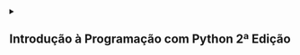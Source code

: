 <details>
  <summary>
    <h2>Introdução à Programação com Python 2ª Edição</h2>
  </summary>

  <details>
    <summary>
      <h3>Capítulo 3: Variáveis e Entrada de Dados</h3>
    </summary>

  #### Exercício 3.7: Faça um programa que peça dois números inteiros. Imprima a soma desses dois números na tela.

  <details>
    <summary><h4>Resposta</h4></summary>
    
```python
numero1 = int(input("Digite o primeiro número: "))

numero2 = int(input("Digite o segundo número: "))

total = numero1 + numero2

print("A soma de %d + %d é igual a %d" % (numero1, numero2, total))
```

  </details>

  <br>

  #### Exercício 3.8: Escreva um programa que leia um valor em metros e o exiba convertido em milímetros.

  <details>
    <summary><h4>Resposta</h4></summary>
  
```python
valorMetro = float(input("Digite o valor para ser convertido em milímetros: "))

valorMilimetro = valorMetro * 1000

print("O valor de %.2f metro(s) é equivalente à %d milímetro(s)" %(valorMetro, valorMilimetro))
```

  </details>

  <br>

  #### Exercício 3.9: Escreva um programa que leia a quantidade de dias, horas, minutos e segundos do usuário. Calcule o total em segundos.

  <details>
    <summary><h4>Resposta</h4></summary>
    
```python
dias = int(input("Digite a quantidade de dia: "))

horas = int(input("Digite a quantidade de horas: "))

minutos = int(input("Digite a quantidade de minutos: "))

segundos = int(input("Digite a quantidade de segundos: "))

horas = dias * 24 + horas

minutos = horas * 60 + minutos

segundos = minutos * 60 + segundos

print("%d dia(s) dura ao equivalente à %d segundos" % (dias, segundos))
```

  </details>

  <br>
  
  #### Exercício 3.10: Faça um programa que calcule o aumento de um salário. Ele deve solicitar o valor do salário e a porcentagem do aumento. Exiba o valor do aumento e do novo salário.

  <details>
    <summary><h4>Resposta</h4></summary>
    
```python
salario = float(input("digite o salário recebido anualmente: "))

porcentagem = float(input("qual a porcentagem de aumento? "))

aumento = (porcentagem / 10) * (salario / 10)

total = salario + aumento

print("com um salario inicial de R$ %.2f e um aumento de R$ %.2f, o funcionario passará à receber R$ %.2f" % (salario, aumento, total))
```

  </details>

  <br>
  
  #### Exercício 3.11: Faça um programa que solicite o preço de uma mercadoria e o percentual de desconto. Exiba o valor do desconto e o preço a pagar.

  <details>
    <summary><h4>Resposta</h4></summary>
    
```python
precoMercadoria = float(input("Digite o preço da mercadoria: "))

desconto = float(input("Digite a pocentagem de desconto: "))

valorDesconto = (desconto / 10 ) * (precoMercadoria / 10)

precoTotal = precoMercadoria - valorDesconto

print("O valor do desconto é de R$ %.2f. E o preço à pagar é de R$ %.2f" % (valorDesconto, precoTotal))
```

  </details>

  <br>
  
  #### Exercício 3.12 Escreva um programa que calcule o tempo de uma viagem de carro. Pergunte a distância a percorrer e a velocidade média esperada para a viagem.

  <details>
    <summary><h4>Resposta</h4></summary>
    
```python
distancia = float(input("Qual foi a distância percorrida em kilômetros? "))

velocidadeMedia = float(input("Digite a velocidade média: "))

tempo = distancia / velocidadeMedia

print("O tempo necessário para a viagem foi de %.1f hora(s)" % tempo)
```

  </details>

  <br>
  
  #### Exercício 3.13 Escreva um programa que converta uma temperatura digitada em °C em °F.

  <details>
    <summary><h4>Resposta</h4></summary>
    
```python
celsius = float(input("Digite a temperatura para ser convertida de celsius para fahrenheit: "))

fahrenheit = (celsius * 1.8) + 32

print("A temperatura em %.1f° celsius equivale à %.1f° fahrenheit" % (celsius, fahrenheit))

fahrenheit = float(input("Digite a temperautra para ser convertida de fahrenheit para celsius: "))

celsius = (fahrenheit - 32) / 1.8

print("A temperatura em %.1f° fahrenheit equivale à %.1f° celsius" % (fahrenheit, celsius))
```

  </details>
  
  <br>

  #### Exercício 3.14: Escreva um programa que pergunte a quantidade de km percorridos por um carro alugado pelo usuário, assim como a quantidade de dias pelos quais o carro foi alugado. Calcule o preço a pagar, sabendo que o carro custa R$ 60 por dia e R$ 0,15 por km rodado.

  <details>
    <summary><h4>Resposta</h4></summary>

```python
kilometrosPercorridos = float(input("Quantos kilômetros foram percorridos com o carro? "))

diasAlugados = int(input("Por quantos dias o carro foi alugado? "))

diariaAluguel = 60 * diasAlugados

custoKilometro = 0.15 * kilometrosPercorridos

custoTotalAluguel = diariaAluguel + custoKilometro

print("O custo total do aluguel foi de R$ %.2f, por um carro que foi alugado por %d dias e com %.1f kilômetros percorridos" % (custoTotalAluguel, diasAlugados, kilometrosPercorridos))
```

  </details>

  <br>

  #### Exercício 3.15: Escreva um programa para calcular a redução do tempo de vida de um fumante. Pergunte a quantidade de cigarros fumados por dia e quantos anos ele já fumou. Considere que um fumante perde 10 minutos de vida a cada cigarro, calcule quantos dias de vida um fumante perderá. Exiba o total em dias.

  <details>
    <summary><h4>Resposta</h4></summary>
    
```python
cigarrosDia = int(input("Quantos cigarros você fumou por dia? "))

cigarrosAnos = int(input("Por quantos anos você fomou? "))

cigarrosTotal = 365 * cigarrosAnos * cigarrosDia

diasPerdidos = cigarrosTotal * 10 / 60 / 24

print("Você já perdeu %d dias fumando %d cigarro(s) por dia, por %d anos" % (diasPerdidos, cigarrosDia, cigarrosAnos))
```
  
  </details>

  <br>
    
  </details>

  <details>
    <summary>
      <h3>Capítulo 4: Condições</h3>
    </summary>
  
  #### Exercício 4.2: Escreva um programa que pergunte a velocidade do carro de um usuário. Caso ultrapasse 80 km/h, exiba uma mensagem dizendo que o usuário foi multado. Nesse caso, exiba o valor da multa, cobrando R$ 5 por km acima de 80 km/h.

  <details>
    <summary><h4>Resposta</h4></summary>

```python
velocidade = int(input("Qual a velocidade do veículo? "))

if velocidade > 80:

    multa = (velocidade - 80) * 5

    print("O condutor foi multado em R$ %.2f por estar %.0f quilômetro(s) acima do limite de velodade" % (multa, velocidade - 80))

if velocidade <= 80:

    print("O condutor não foi multado por estar dentro do limite de velocidade")
```

  </details>

  <br>

  #### Exercício 4.3: Escreva um programa que leia três números e que imprima o maior e o menor.

  <details>
    <summary><h4>Resposta</h4></summary>
  
```python
numero1 = int(input("Digite o primeiro número: "))

numero2 = int(input("Digite o segundo número: "))

numero3 = int(input("Digite o terceiro número: "))

if numero1 > numero2 > numero3:

    print("%d, %d" % (numero1, numero3))

if numero1 > numero3 > numero2:

    print("%d, %d" % (numero1, numero2))

if numero2 > numero1 > numero3:

    print("%d, s%d" % (numero2, numero3))

if numero2 > numero3 > numero1:

    print("%d, r%d" % (numero2, numero1))

if numero3 > numero2 > numero1:

    print("%d, t%d" % (numero3, numero1))

if numero3 > numero1 > numero2:

    print("%d, u%d" % (numero1, numero2))
```

  </details>

  <br>
  
  #### Exercício 4.4: Escreva um programa que pergunte o salário do funcionário e calcule o valor do aumento. Para salários superiores a R$ 1.250,00, calcule um aumento de 10%. Para os inferiores ou iguais, de 15%.

  <details>
    <summary><h4>Resposta</h4></summary>
  
```python
salario = float(input("Qual o seu salário? "))

if salario > 1250:

    aumento1 = salario / 10

    salarioFinal = salario + aumento1

    print("O salário  de R$ %.2f passará a ser de R$ %.2f, com um aumento de R$ %.2f" % (salario, salarioFinal, aumento1))

else:

    if salario <= 1250:

        aumento1 = salario * 0.15

        salarioFinal = salario + aumento1

        print("O salário de R$ %.2f passará a ser de R$ %.2f, com um aumento de R$ %.2f" % (salario, salarioFinal, aumento1))
```

  </details>

  <br>

  #### Exercício 4.6: Escreva um programa que pergunte a distância que um passageiro deseja percorrer em km. Calcule o preço da passagem, cobrando R$ 0,50 por km   para viagens de até de 200 km, e R$ 0,45 para viagens mais longas.

  <details>
    <summary><h4>Resposta</h4></summary>
    
```python
distancia = float(input("Qual a distância que irá percorrer? "))

if distancia <= 200:

    passagem = distancia * 0.50

    print("Com uma distância inferior à 200 kilômetros o passageiro irá pagar R$ %.2f pela distância de %.2f kilômetros percorridos"%(passagem, distancia))

else:

    passagem = distancia * 0.45

    print("Com uma distância superior à 200 kilômetros o passageiro irá pagar R$ %.2f pela distância de %.2f kilômetros percorridos"%(passagem, distancia))
```
  </details>

  <br>

  #### Exercício 4.8:

  <details>
    <summary><h4>Resposta</h4></summary>
    
```python
numero1 = float(input("Digite o primeiro valor: "))

print("Digite 1 para somar")

print("Digite 2 para subtrair")

print("Digite 3 para multiplicar")

print("Digite 4 para dividir")

print()

operadores = input("Qual operador deseja utilizar na operação? ")

print()

numero2 = float(input("Digite o segundo valor: "))

print()

if operadores == "1":

    soma = numero1 + numero2

    print("O resultado da soma entre %.1f e %.1f é %.1f" % (numero1, numero2, soma))

elif operadores == "2":

    soma = numero1 - numero2

    print("O resultado da subtração entre %.1f e %.1f é %.1f" % (numero1, numero2, soma))

elif operadores == "3":

    soma = numero1 * numero2

    print("O resultado da multiplicação entre %.1f e %.1f é %.1f" % (numero1, numero2, soma))

elif operadores == "4":

    soma = numero1 / numero2

    print("O resultado da divisão entre %.1f e %.1f é %.1f" % (numero1, numero2, soma))

elif operadores != 1 and operadores != 2 and operadores != 3 and operadores != 4:

    print("Digite um número entre 1 e 4 para concluir a operação")
```

  </details>

  <br>

  #### Exercício 4.9: Escreva um programa para aprovar o empréstimo bancário para compra de uma casa. O programa deve perguntar o valor da casa a comprar, o salário e a quantidade de anos a pagar. O valor da prestação mensal não pode ser superior a 30% do salário. Calcule o valor da prestação como sendo o valor da casa a comprar dividido pelo número de meses a pagar.

  <details>
    <summary><h4>Resposta</h4></summary>
    
```python
valorCasa = float(input("Qual o valor da casa? "))

salario = float(input("Qual o seu salário? "))

anos = int(input("Irá pagar em quantos anos? "))

anos *= 12

parcelasMensais = valorCasa / anos

porcentagem = salario / 100 * 30

if valorCasa / anos  < porcentagem:

    print("O usuário poderá contratar o financiamento, pois parcela não é superior a um terço de sua renda mensal. As parcelas serão de R$ %.2f" % parcelasMensais)

else:

    print("O usuário não poderá contratar o financiamento, pois parcela é superior a um terço de sua renda mensal. As parcelas seriam de R$ %.2f" % parcelasMensais)
```

  </details>

  <br>
  
  #### Exercício 4.10: Escreva um programa que calcule o preço a pagar pelo fornecimento de energia elétrica. Pergunte a quantidade de kWh consumida e o tipo de instalação: R para residências, I para indústrias e C para comércios. Calcule o preço a pagar de acordo com a tabela a seguir:

  ##### Preço por tipo e faixa de consumo

  |**Tipo**  |**Faixa(kWh)**  |**Preço**  |
  |------|---------------|--------- |
  |Residencial  |Até 500 | R$ 0,40  |
  |      |Acima de 500   | R$ 0,65  |
  |Comercial  |Até 1000  | R$ 0,55  |
  |      |Acima de 1000  | R$ 0,60  |
  |Industrial  |Até 5000 | R$ 0,55  |
  |      |Acima de 5000  | R$ 0,60  |

 <details>
    <summary><h4>Resposta</h4></summary>
   
```python
print("Digite 1 para residências")

print("Digite 2 para comércios")

print("Digite 3 para indústrias")

tipo = int(input("Qual o tipo de instalação? "))

if tipo == 1:

    consumo = float(input("Quanto foi consumido? "))

    if consumo <= 500:

        faixa = consumo * 0.40

        print("A quantidade consumida custou R$ %.2f" % faixa)

    elif consumo > 500:

        faixa = consumo * 0.65

        print("A quantidade consumida custou R$ %.2f" % faixa)

elif tipo == 2:

    consumo = float(input("Quanto foi consumido? "))

    if consumo <= 1000:

        faixa = consumo*0.55

        print("A quanidade consumida custou R$ %.2f" % faixa)

    elif consumo > 1000:

        faixa = consumo*0.60

        print("A quantidade consumida custou R$ %.2f" % faixa)

elif tipo == 3:

    consumo = float(input("Quanto foi consumido? "))

    if consumo <= 5000:

        faixa = consumo*0.55

        print("A quantidade consumida custou %.2f" % faixa)

    elif consumo > 5000:

        faixa = consumo*0.60

        print("A quantidade consumida custou %.2f" % faixa)

else:

    print("Digite um valor entre 1 e 3 para proseguir para o próximo menu")
```

  </details>

  <br>

  </details>

  <details>
    <summary>
      <h3>Capítulo 5: Repetições</h3>
    </summary>
    
  <br>
    
  #### Exercício 5.1-2:

  <details>
    <summary><h4>Resposta</h4></summary>
    
```python
contador1 = 0

while contador1 != 4:

    print(contador1)

    contador1 += 1


contador2 = 0

while contador2 != 51:

    print(contador2)

    contador2 += 1


contador3 = 50

while contador3 != 101:

    print(contador3)

    contador3 += 1
```

  </details>

  <br>

  #### Exercício 5.3: Faça um programa para escrever a contagem regressiva do lançamento de um foguete. O programa deve imprimir '10, 9, 8, ..., 1, 0 e Fogo!' na tela.

  <details>
    <summary><h4>Resposta</h4></summary>
    
```python
contador = 1

contagem = 11

while contador != 0:

    while contagem != 1:

        contagem -= 1

        print(contagem)

    print("Fogo!")

    contador = int(input("Digite 0 para interromper a execução: "))
```

  </details>

  <br>
  
  #### Exercício 5.4: Modifique o programa anterior para imprimir de 1 até o número digitado pelo usuário, mas, dessa vez, apenas os números ímpares.

  <details>
    <summary><h4>Resposta</h4></summary>
    
```python
contador1 = 1

while contador1 != 0:

    valorInicial = int(input("Digite o valor inicial: "))

    if valorInicial != 1:

        print("Número incorreto")

        continue

    else:

        valorFinal = int(input("Digite o valor final: "))

        while valorInicial < valorFinal:

            print(valorInicial)

            valorInicial += 2

        print()

        contador1 = int(input("Digite 0 para interromper a execução: "))
```

  </details>

  <br>
  
  #### Exercício 5.5: Reescreva o programa anterior para escrever os 10 primeiros múltiplos de 3.

  <details>
    <summary><h4>Resposta</h4></summary>
    
```python
for contador in range(1, 11):

    print(contador * 3)
```

  </details>

  <br>
  
  #### Exercício 5.6: Altere o programa anterior para exibir os resultados no mesmo formato de uma tabuada: 2x1 = 2, 2x2=4, ...

  <details>
    <summary><h4>Resposta</h4></summary>
    
```python
for contador in range(1, 11):

    print(contador * 2)
```

  </details>

  <br>

  #### Exercício 5.7: Modifique o programa anterior de forma que o usuário também digite o início e o fim da tabuada, em vez de começar com 1 e terminar com 10.

  <details>
    <summary><h4>Resposta</h4></summary>
    
```python
contador = 0

while contador != 1:

    inicioTabuada = int(input("Digite o valor inicial da tabuada: "))
    
    fimTabuada = int(input("Digite o valor final da tabuada: "))
    
    for contador in range(inicioTabuada, fimTabuada + 1):
    
        print(contador * 2)
        
    print()

    contador = int(input("Digite 0 para interromper a execução: "))
```

  </details>

  <br>

  #### Exercício 5.8: Escreva um programa que leia dois números. Imprima o resultado da multiplicação do primeiro pelo segundo. Utilize apenas os operadores de soma e subtração para calcular o resultado. Lembre-se de que podemos entender a multiplicação de dois números como somas sucessivas de um deles. Assim, 4 × 5 = 5 + 5 + 5 + 5 = 4 + 4 + 4 + 4 + 4.

  <details>
    <summary><h4>Resposta</h4></summary>
    
```python
contador = 1

resultado = 0

while contador != 0:

    valor1 = int(input("Digite um valor: "))

    valor2 = int(input("Digite outro valor: "))

    for contador2 in range(0, valor2):

        print("%d + %d = %d" % (resultado, valor1, resultado + valor1))

        resultado += valor1

    print()

    contador = int(input("Digite 0 para interromper a execução: "))
```

  </details>

  <br>

  #### Exercício 5.9: Escreva um programa que leia dois números. Imprima a divisão inteira do primeiro pelo segundo, assim como o resto da divisão. Utilize apenas os operadores de soma e subtração para calcular o resultado. Lembre-se de que podemos entender o quociente da divisão de dois números como a quantidade de vezes que podemos retirar o divisor do dividendo. Logo, 20 ÷ 4 = 5, uma vez que podemos subtrair 4 cinco vezes de 20.

  <details>
    <summary><h4>Resposta</h4></summary>
    
```python
contador1 = 1

while contador1 != 0:

    restoInteiro = 0

    resto = 0

    valor1 = float(input("Digite o primeiro valor: "))

    valor2 = float(input("Digite o segundo valor: "))

    if valor1 == 0 or valor2 == 0:

        print("Divisão por zero inválida")

        print()

        continue
        
    else:

        if valor1 == valor2:
    
            restoInteiro = 1
    
            print()
    
        elif valor1 > valor2:
    
            while valor2 + resto < valor1:
    
                restoInteiro += 1
    
                resto += valor2
    
            resto = valor1 - resto
    
        else:
    
            while valor1 + resto < valor2:
    
                resto += valor1
    
            while resto != valor2:
    
                resto += 1
    
        print("O resto inteiro da divisão entre %.1f e %.1f é: %.1f. E o resto da divisão é: %.1f" % (valor1, valor2, restoInteiro, resto))
    
        print()
    
        contador1 = int(input("Digite 0 para interromper a execução: "))
    
        print()
```

  </details>

  <br>

  #### Exercício 5.10: Modifique o programa da listagem 5.10 para que aceite respostas com letras maiúsculas e minúsculas em todas as questões.

  <details>
    <summary><h4>Resposta</h4></summary>
    
```python
contador = 1

while contador != 0:

    pontos = 0

    for questao in range (1, 4):

        resposta = input("Digite a reposta da questao %d : " % questao)

        if questao == 1 and resposta == "b" or resposta == "B":

            pontos = pontos + 1

        elif questao == 2 and resposta == "a" or resposta == "A":

            pontos = pontos + 1

        elif questao == 3 and resposta == "d" or resposta == "D":

            pontos = pontos + 1

        questao += 1

        print("O aluno fez %d pontos(s)" % pontos)

    print()

    contador = int(input("Digite 0 para interromper a execução: "))

    print()
```

  </details>

  <br>
  
  #### Exercício 5.11-12: Escreva um programa que pergunte o depósito inicial e a taxa de juros de uma poupança. Exiba os valores mês a mês para os 24 primeiros meses. Escreva o total ganho com juros no período.
  
  <details>
    <summary><h4>Resposta</h4></summary>

```python
contador1 = 1

while contador1 != 0:

    depositoInicial = float(input("Qual o valor do depósito inicial na conta? "))

    depositoMensal = float(input("Qual o valor depositado mensalmente? "))

    taxaJuros = float(input("Qual a taxa de juros anual da poupança no período? "))

    periodo = int(input("Digite a quantidade de meses do rendimento: "))

    print()

    ganhoTotal = depositoInicial

    ganhoJuros = 0

    for contador2 in range(1, periodo + 1):

        ganhoTotal += ganhoTotal / 100 * taxaJuros / 12

        ganhoJuros += ganhoTotal / 100 * taxaJuros / 12

        print("O valor na conta no %d° mês era de %.2f. Com uma taxa de %.2f por cento, gerou o valor de R$ %.2f em juros" % (contador2, ganhoTotal, taxaJuros, ganhoJuros))

        ganhoTotal += depositoMensal

    ganhoTotal = 0

    print()

    contador1 = int(input("Digite 0 para interromper a execução: "))

    print()
```

  </details>

  <br>

  #### Exercício 5.13: Escreva um programa que pergunte o valor inicial de uma dívida e o juro mensal. Pergunte também em quantos meses será pago. Imprima o valor mensal de pagamaneto, o total pago e o total de juros pago.

  <details>
    <summary><h4>Resposta</h4></summary>
    
```python
contador1 = 1

pagamentoMensal = 0

while contador1 != 0:

    valorInicial = float(input("Qual o valor inicial da dívida? "))

    jurosMensal = float(input("Qual o juros mensal? "))

    tempoPagamento = int(input("Qual será o número de parcelas? "))

    dividaTotal = valorInicial

    for contadorDivida in range(1, tempoPagamento + 1):

        dividaTotal += dividaTotal / 100 * jurosMensal

    pagamentoMensal = dividaTotal / tempoPagamento

    print()

    print("O pagamento da dívida de R$ %.2f foi feita em %d meses com um valor de R$ %.2f" % (dividaTotal, tempoPagamento, pagamentoMensal))

    print()

    contador1 = int(input("Digite 0 para interromper a execução: "))

    pagamentoMensal = 0

    dividaTotal = 0

    print()
```

  </details>

  <br>
  
  #### Exercício 5.14: Escreva um programa que leia números inteiros do teclado. O programa deve ler os números até que o usuário digite 0 (zero). No final da execução, exiba a quantidade de números digitados, assim como a soma e a média aritmética.

  <details>
    <summary><h4>Resposta</h4></summary>
  
```python
contador = 1

while contador != 0:

    valor = 1

    contador1 = 0

    contador2 = 0

    mediaValor = 0

    while True:

        valor = int(input("Digite um número ou digite 0 para interromper: "))

        contador1 += valor

        contador2 += 1

        if valor == 0 and contador2 == 1:

            print("A iteração parou e não foi realizado nenhum cálculo")

            break

        else:

            if valor == 0:

                contador2 -= 1

                mediaValor = contador1 / contador2

                print()

                print("A iteração parou por ter digitado o número %d" % valor)

                print("A média das somas dos números digitados é: %.2f E o valor total da soma é: %d" % (mediaValor, contador1))

                break

    print()

    contador = int(input("Digite 0 para interromper a execução: "))

    print()
```

  </details>

  <br>

  #### Exercício 5.15: Escreva um programa para controlar uma pequena máquina registradora. Você deve solicitar ao usuário que digite o código do produto e a quantidade comprada. Utilize a tabela de códigos abaixo para obter o preço de cada produto:

  |**Código**|**Preço**|
  |----------|---------|
  |1         | R$ 0,50 |
  |2         | R$ 1,00 |
  |3         | R$ 4,00 |
  |5         | R$ 7,00 |
  |9         | R$ 8,00 |

  #### Seu programa deve exibir o total das compras depois que o usuário digitar 0. Qualquer outro código deve gerar a mensagem de erro “Código inválido”.

  <details>
    <summary><h4>Resposta</h4></summary>

```python
contador1 = 1

while contador1 != 0:

    total = 0

    codigoProduto = 1

    while codigoProduto != 0:

        print()

        print("Se não deseja nenhum produto digite o valor 0")

        print()

        print("código 1, referente ao produto A; com valor de R$ 0,50")

        print()

        print("código 2, referente ao produto B; com valor de R$ 1,00")

        print()

        print("código 3, referente ao produto C; com valor de R$ 4,00")

        print()

        print("código 5, referente ao produto E, com valor de R$ 7,00")

        print()

        print("código 9, referente ao produto I; com valor de R$ 8,00")

        print()

        codigoProduto = float(input("Digite o código do produto desejado: "))

        if codigoProduto == 0:

            print()

            print("O valor total das compras foi de R$ %.2f" % total)

            break

        else:

            quantidadeProduto = int(input(f"Digite a quantidade desejada do produto {codigoProduto:.{0}f} "))

            if codigoProduto == 1:

                total += quantidadeProduto * 0.5

            elif codigoProduto == 2:

                total += quantidadeProduto * 1

            elif codigoProduto == 3:

                total += quantidadeProduto * 4

            elif codigoProduto == 5:

                total += quantidadeProduto * 7

            elif codigoProduto == 9:

                total += quantidadeProduto * 8

            elif codigoProduto != 0 or codigoProduto != 1 or codigoProduto != 2 or codigoProduto != 3 or codigoProduto != 5 or codigoProduto != 9:

                print("Valor incorreto digitado")

                continue

            print("O valor atual das compras é R$ %.2f:" % total)

    print()

    contador1 = int(input("Digite 0 para interromper a execução: "))
```

  </details>

  <br>

  #### Exercício 5.16-21:

  <details>
    <summary><h4>Resposta</h4></summary>

```python

```

  </details>

  <br>

  #### Exercício 5:22

  <details>
    <summary><h4>Resposta</h4></summary>
    
```python
contador1 = 1

while contador1 != 0:

    print("Escolha dentre as opções abaixo: ")

    print()

    print("Digite 1 para somar: ")

    print("Digite 2 para subtrair: ")

    print("Digite 3 para dividir: ")

    print("Digite 4 para multiplicar: ")

    print()

    mathOperator = int(input("Digite o valor correspondente para a operação desejada: "))

    print()

    if mathOperator != 1 and mathOperator != 2 and mathOperator != 3 and mathOperator != 4:

        print("Opção inexistente")

        continue

    else:

        valor1 = float(input("Digite o primeiro valor: "))

        valor2 = float(input("Digite o segundo valor: "))

        print()

        if mathOperator == 1:

            print("O resultado da soma é: %.1f" % (valor1 + valor2))

        elif mathOperator == 2:

            print("O resultado da subtração é: %.1f" % (valor1 - valor2))

        elif mathOperator == 3:

            print("O resultado da divisão é: %.1f" % (valor1 / valor2))

        elif mathOperator == 4:

            print("O resultado da multiplicação é: %.1f" % (valor1 * valor2))

    print()

    contador1 = int(input("Digite 0 para interromper a execução: "))

    print()
```

  </details>

  <br>

  #### Exercício 5:23

  <details>
    <summary><h4>Resposta</h4></summary>
    
```python

```

  </details>

  <br>

  #### Exercício 5:24
  
  <details>
    <summary><h4>Resposta</h4></summary>
    
```python

```

  </details>

  <br>

  #### Exercício 5:25

  <details>
    <summary><h4>Resposta</h4></summary>
    
```python

```

  </details>

  <br>

  #### Exercício 5:26

  <details>
    <summary><h4>Resposta</h4></summary>
    
```python

```
  
  </details>

  <br>
  
  #### Exercício 5:27

  <details>
    <summary><h4>Resposta</h4></summary>
    
```python

```

  </details>

  <br>

  </details>

  <details>
    <summary>
      <h3>Capítulo 6: Listas</h3>
    </summary>


  </details>

  <details>
    <summary>
      <h3>Capítulo 7: Trabalhando com Strings</h3>
    </summary>


  </details>

</details>
